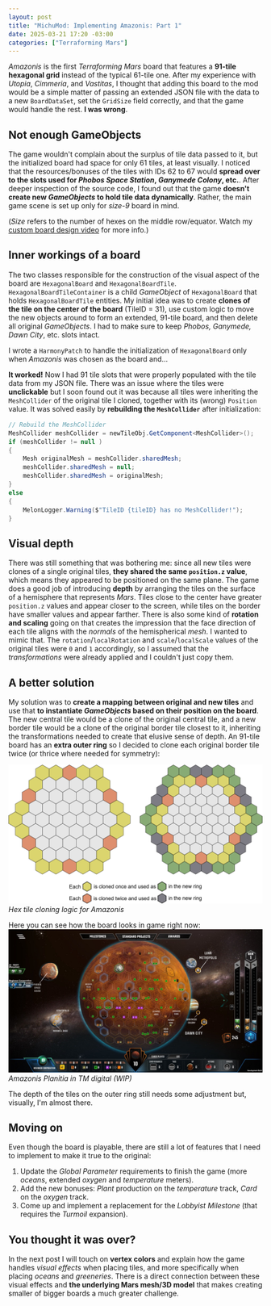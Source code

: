 ```yaml
---
layout: post
title: "MichuMod: Implementing Amazonis: Part 1"
date: 2025-03-21 17:20 -03:00
categories: ["Terraforming Mars"]
---
```


*Amazonis* is the first *Terraforming Mars* board that features a **91-tile hexagonal grid** instead of the typical 61-tile one. After my experience with *Utopia*, *Cimmeria*, and *Vastitas*, I thought that adding this board to the mod would be a simple matter of passing an extended JSON file with the data to a new `BoardDataSet`, set the `GridSize` field correctly, and that the game would handle the rest. **I was wrong**.

## Not enough GameObjects
The game wouldn't complain about the surplus of tile data passed to it, but the initialized board had space for only 61 tiles, at least visually. I noticed that the resources/bonuses of the tiles with IDs 62 to 67 would **spread over to the slots used for *Phobos Space Station*, *Ganymede Colony*, etc.**. After deeper inspection of the source code, I found out that the game **doesn't create new *GameObjects* to hold tile data dynamically**. Rather, the main game scene is set up only for *size-9* board in mind.

(*Size* refers to the number of hexes on the middle row/equator. Watch my [custom board design video](https://youtu.be/oRsXJ-rWG3s) for more info.)

## Inner workings of a board
The two classes responsible for the construction of the visual aspect of the board are `HexagonalBoard` and `HexagonalBoardTile`. `HexagonalBoardTileContainer` is a child *GameObject* of `HexagonalBoard` that holds `HexagonalBoardTile` entities. My initial idea was to create **clones of the tile on the center of the board** (TileID = 31), use custom logic to move the new objects around to form an extended, 91-tile board, and then delete all original *GameObjects*. I had to make sure to keep *Phobos, Ganymede, Dawn City*, etc. slots intact.

I wrote a `HarmonyPatch` to handle the initialization of `HexagonalBoard` only when *Amazonis* was chosen as the board and...

**It worked!** Now I had 91 tile slots that were properly populated with the tile data from my JSON file. There was an issue where the tiles were **unclickable** but I soon found out it was because all tiles were inheriting the `MeshCollider` of the original tile I cloned, together with its (wrong) `Position` value. It was solved easily by **rebuilding the `MeshCollider`** after initialization:
```csharp
// Rebuild the MeshCollider
MeshCollider meshCollider = newTileObj.GetComponent<MeshCollider>();
if (meshCollider != null )
{
    Mesh originalMesh = meshCollider.sharedMesh;
    meshCollider.sharedMesh = null;
    meshCollider.sharedMesh = originalMesh;
}
else
{
    MelonLogger.Warning($"TileID {tileID} has no MeshCollider!");
}
```

## Visual depth
There was still something that was bothering me: since all new tiles were clones of a single original tiles, **they shared the same `position.z` value**, which means they appeared to be positioned on the same plane. The game does a good job of introducing **depth** by arranging the tiles on the surface of a hemisphere that represents *Mars*. Tiles close to the center have greater `position.z` values and appear closer to the screen, while tiles on the border have smaller values and appear farther. There is also some kind of **rotation and scaling** going on that creates the impression that the face direction of each tile aligns with the *normals* of the hemispherical *mesh*. I wanted to mimic that. The `rotation`/`localRotation` and `scale`/`localScale` values of the original tiles were `0` and `1` accordingly, so I assumed that the *transformations* were already applied and I couldn't just copy them.

## A better solution
My solution was to **create a mapping between original and new tiles** and use that **to instantiate *GameObjects* based on their position on the board**. The new central tile would be a clone of the original central tile, and a new border tile would be a clone of the original border tile closest to it, inheriting the transformations needed to create that elusive sense of depth. An 91-tile board has an **extra outer ring** so I decided to clone each original border tile twice (or thrice where needed for symmetry):

![Amazonis HexTile Cloning Logic](/assets/images/amazonis_board_tile_cloning.png)
*Hex tile cloning logic for Amazonis*

Here you can see how the board looks in game right now:
![MichuMod: Amazonis Board](/assets/images/michumod_amazonis_board_wip.jpg)
*Amazonis Planitia in TM digital (WIP)*

The depth of the tiles on the outer ring still needs some adjustment but, visually, I'm almost there.

## Moving on
Even though the board is playable, there are still a lot of features that I need to implement to make it true to the original:
1. Update the *Global Parameter* requirements to finish the game (more *oceans*, extended *oxygen* and *temperature* meters).
2. Add the new bonuses: *Plant* production on the *temperature* track, *Card* on the *oxygen* track.
3. Come up and implement a replacement for the *Lobbyist* *Milestone* (that requires the *Turmoil* expansion).

## You thought it was over?
In the next post I will touch on **vertex colors** and explain how the game handles *visual effects* when placing tiles, and more specifically when placing *oceans* and *greeneries*. There is a direct connection between these visual effects and **the underlying Mars mesh/3D model** that makes creating smaller of bigger boards a much greater challenge.